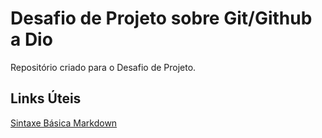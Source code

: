 # Desafio de Projeto sobre Git/Github a Dio
 Repositório criado para o Desafio de Projeto.

## Links Úteis 
[Sintaxe Básica Markdown](https://markdown.net.br/sintaxe-basica/)

